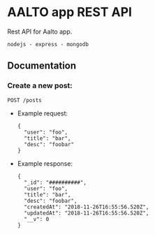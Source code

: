 # AALTO app REST API

Rest API for Aalto app.

```
nodejs - express - mongodb
```

Documentation
-------------

### Create a new post:

  ```
  POST /posts
  ```


* Example request:
  ```
  {
    "user": "foo",
    "title": "bar",
    "desc": "foobar"
  }
  ```

* Example response:
  ```
  {
    "_id": "##########",
    "user": "foo",
    "title": "bar",
    "desc": "foobar",
    "createdAt": "2018-11-26T16:55:56.520Z",
    "updatedAt": "2018-11-26T16:55:56.520Z",
    "__v": 0
  }
  ```
